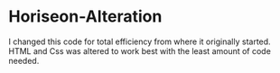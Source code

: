 # Horiseon-Alteration
I changed this code for total efficiency from where it originally started. HTML and Css was altered to work best with the least amount of code needed.
